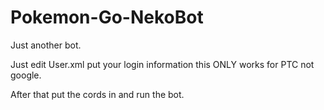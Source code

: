 # Pokemon-Go-NekoBot
Just another bot.

Just edit User.xml put your login information this ONLY works for PTC not google.

After that put the cords in and run the bot.
